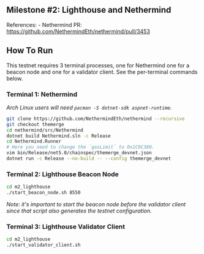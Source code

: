 ## Milestone #2: Lighthouse and Nethermind

References:
	- Nethermind PR: https://github.com/NethermindEth/nethermind/pull/3453

## How To Run

This testnet requires 3 terminal processes, one for Nethermind one for a beacon node
and one for a validator client. See the per-terminal commands below.

### Terminal 1: Nethermind

*Arch Linux users will need `pacman -S dotnet-sdk aspnet-runtime`.*

```bash
git clone https://github.com/NethermindEth/nethermind --recursive
git checkout themerge
cd nethermind/src/Nethermind
dotnet build Nethermind.sln -c Release
cd Nethermind.Runner
# Here you need to change the `gasLimit` to 0x1C9C380.
vim bin/Release/net5.0/chainspec/themerge_devnet.json
dotnet run -c Release --no-build -- --config themerge_devnet
```

### Terminal 2: Lighthouse Beacon Node

```bash
cd m2_lighthouse
./start_beacon_node.sh 8550
```

*Note: it's important to start the beacon node before the validator client
since that script also generates the testnet configuration.*

### Terminal 3: Lighthouse Validator Client

```bash
cd m2_lighthouse
./start_validator_client.sh
```
